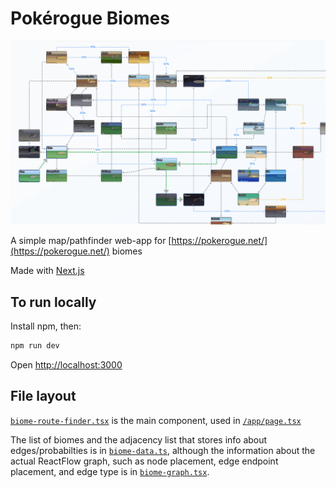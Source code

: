 # Pokérogue Biomes

![demo-gif](pokerogue-biomes.gif)

A simple map/pathfinder web-app for [https://pokerogue.net/](https://pokerogue.net/) biomes

Made with [Next.js](https://nextjs.org) 

## To run locally

Install npm, then:

```bash
npm run dev

```

Open [http://localhost:3000](http://localhost:3000)


## File layout

[`biome-route-finder.tsx`](/biome-route-finder.tsx) is the main component, used in [`/app/page.tsx`](/app/page.tsx)

The list of biomes and the adjacency list that stores info about edges/probabilties is in [`biome-data.ts`](/biome-data.ts),
although the information about the actual ReactFlow graph, such as node placement, edge endpoint placement, and edge type is in [`biome-graph.tsx`](/biome-graph.tsx).
